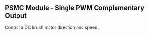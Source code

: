 ##  PSMC Module - Single PWM Complementary Output

Control a DC brush motor direction and speed.

<br/>
